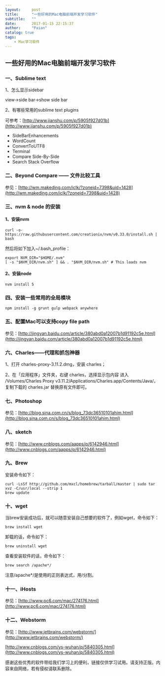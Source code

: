 ```yaml
---
layout:     post
title:      "一些好用的Mac电脑前端开发学习软件"
subtitle:   ""
date:       2017-01-15 22:15:37
author:     "Paian"
catalog: true
tags:
    - Mac学习软件
---
```


## 一些好用的Mac电脑前端开发学习软件

### 一、Sublime text

1、怎么显示sidebar

view->side bar->show side bar

2、有哪些常用的sublime text plugins

可参考：[http://www.jianshu.com/p/5905f927d01b](http://www.jianshu.com/p/5905f927d01b)

- SideBarEnhancements
- WordCount
- ConvertToUTF8
- Terminal
- Compare Side-By-Side
- Search Stack Overflow

### 二、Beyond Compare —— 文件比较工具

参见：[http://wm.makeding.com/iclk/?zoneid=7398&uid=1428](http://wm.makeding.com/iclk/?zoneid=7398&uid=1428)

### 三、nvm & node 的安装

#### 1、安装nvm

```
curl -o- https://raw.githubusercontent.com/creationix/nvm/v0.33.0/install.sh | bash
```

然后将如下加入~/.bash_profile：

```
export NVM_DIR="$HOME/.nvm"
[ -s "$NVM_DIR/nvm.sh" ] && . "$NVM_DIR/nvm.sh" # This loads nvm
```

#### 2、安装node

```
nvm install 5
```

### 四、安装一些常用的全局模块

```
npm install -g grunt gulp webpack anywhere
```

### 五、配置Mac可以支持copy file path

参见：[http://jingyan.baidu.com/article/380abd0a12007b1d91192c5e.html](http://jingyan.baidu.com/article/380abd0a12007b1d91192c5e.html)

### 六、Charles——代理和抓包神器

1、打开 charles-proxy-3.11.2.dmg，安装 charles；

2、在「应用程序」文件夹，右键 charles，选择显示包内容 进入 /Volumes/Charles Proxy v3.11.2/Applications/Charles.app/Contents/Java/，复制下载的 charles.jar 替换原有文件即可。

### 七、Photoshop

参见：[http://blog.sina.com.cn/s/blog_73dc36510101ahim.html](http://blog.sina.com.cn/s/blog_73dc36510101ahim.html)

### 八、sketch

参见：[http://www.cnblogs.com/aapps/p/6142946.html](http://www.cnblogs.com/aapps/p/6142946.html)

### 九、Brew

安装命令如下：

```
curl -LsSf http://github.com/mxcl/homebrew/tarball/master | sudo tar xvz -C/usr/local --strip 1
brew update
```

### 十、wget

当brew安装成功后，就可以随意安装自己想要的软件了，例如wget，命令如下：

```
brew install wget
```

卸载的话，命令如下：

```
brew uninstall wget
```

查看安装软件的话，命令如下：

```
brew search /apache*/
```

注意/apache*/是使用的正则表达式，用/分割。

### 十一、iHosts

参见：[http://www.pc6.com/mac/274176.html](http://www.pc6.com/mac/274176.html)

### 十二、Webstorm

参见：[http://www.jetbrains.com/webstorm/](http://www.jetbrains.com/webstorm/)

[http://www.cnblogs.com/ys-wuhan/p/5840305.html](http://www.cnblogs.com/ys-wuhan/p/5840305.html)

感谢这些优秀的软件带给我们学习上的便利，链接仅供学习试用。请支持正版。内容来自网络，若有侵权请联系删除。
